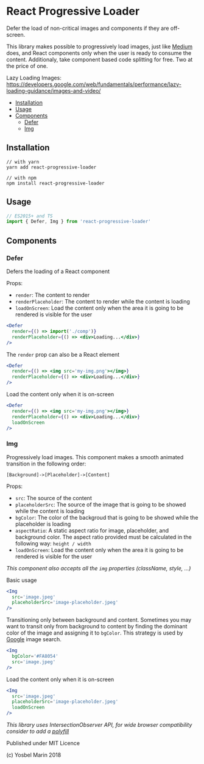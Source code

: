 # React Progressive Loader

Defer the load of non-critical images and components if they are off-screen.

This library makes possible to progressively load images, just like [Medium](https://medium.com) does, and React components only when the user is ready to consume the content. Additionaly, take component based code splitting for free. Two at the price of one.

Lazy Loading Images: https://developers.google.com/web/fundamentals/performance/lazy-loading-guidance/images-and-video/


* [Installation](#installation)
* [Usage](#usage)
* [Components](#components)
  * [Defer](#defer)
  * [Img](#img)

## Installation

```
// with yarn
yarn add react-progressive-loader

// with npm
npm install react-progressive-loader
```

## Usage

```ts
// ES2015+ and TS
import { Defer, Img } from 'react-progressive-loader'
```

## Components

### Defer

Defers the loading of a React component

Props:
* `render`: The content to render
* `renderPlaceholder`: The content to render while the content is loading
* `loadOnScreen`: Load the content only when the area it is going to be rendered is visible for the user

```jsx
<Defer
  render={() => import('./comp')}
  renderPlaceholder={() => <div>Loading...</div>}
/>
```

The `render` prop can also be a React element

```jsx
<Defer
  render={() => <img src='my-img.png'></img>}
  renderPlaceholder={() => <div>Loading...</div>}
/>
```

Load the content only when it is on-screen

```jsx
<Defer
  render={() => <img src='my-img.png'></img>}
  renderPlaceholder={() => <div>Loading...</div>}
  loadOnScreen
/>
```

### Img

Progressively load images. This component makes a smooth animated transition in the following order:

`[Background]->[Placeholder]->[Content]`

Props:
* `src`: The source of the content
* `placeholderSrc`: The source of the image that is going to be showed while the content is loading
* `bgColor`: The color of the backgroud that is going to be showed while the placeholder is loading
* `aspectRatio`: A static aspect ratio for image, placeholder, and background color. The aspect ratio provided must be calculated in the following way: `height / width`
* `loadOnScreen`: Load the content only when the area it is going to be rendered is visible for the user

_This component also accepts all the `img` properties (className, style, ...)_

Basic usage

```jsx
<Img
  src='image.jpeg'
  placeholderSrc='image-placeholder.jpeg'
/>
```

Transitioning only between background and content. Sometimes you may want to transit only from background to content by finding the dominant color of the image and assigning it to `bgColor`. This strategy is used by [Google](https://www.google.com) image search.

```jsx
<Img
  bgColor='#FA8054'
  src='image.jpeg'
/>
```

Load the content only when it is on-screen

```jsx
<Img
  src='image.jpeg'
  placeholderSrc='image-placeholder.jpeg'
  loadOnScreen
/>
```

_This library uses IntersectionObserver API, for wide browser compatibility consider to add a [polyfill](https://github.com/w3c/IntersectionObserver/tree/master/polyfill)_

Published under MIT Licence

(c) Yosbel Marin 2018